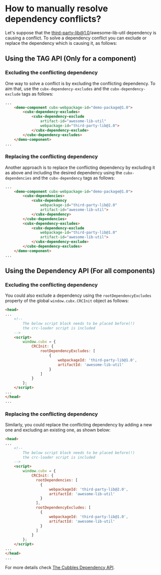 # How to manually resolve dependency conflicts?

Let's suppose that the third-party-lib@1.0/awesome-lib-util dependency is causing a conflict. To solve a dependency conflict you can exclude or replace the dependency which is causing it, as follows:

## Using the TAG API (Only for a component)

### Excluding the conflicting dependency

One way to solve a conflict is by excluding the conflicting dependency. To aim that, use the `cubx-dependency-excludes` and the  `cubx-dependency-exclude` tags as follows:

```html
...
    <demo-component cubx-webpackage-id="demo-package@1.0">
        <cubx-dependency-excludes>
            <cubx-dependency-exclude
                artifact-id="awesome-lib-util"
                webpackage-id="third-party-lib@1.0">
            </cubx-dependency-exclude>
        </cubx-dependency-excludes>
    </demo-component>
...
```

### Replacing the conflicting dependency

Another approach is to replace the conflicting dependency by excluding it as above and including the desired dependency using the `cubx-dependencies` and the `cubx-dependency` tags as follows:

```html
...
    <demo-component cubx-webpackage-id="demo-package@1.0">
        <cubx-dependencies>
            <cubx-dependency
                webpackage-id="third-party-lib@2.0"
                artifact-id="awesome-lib-util">
            </cubx-dependency>  
        </cubx-dependencies>
        <cubx-dependency-excludes>
            <cubx-dependency-exclude
                webpackage-id="third-party-lib@1.0"
                artifact-id="awesome-lib-util">
            </cubx-dependency-exclude>
        </cubx-dependency-excludes>
    </demo-component>
...
```

## Using the Dependency API (For all components)

### Excluding the conflicting dependency

You could also exclude a dependency using the `rootDependencyExcludes` property of the global  `window.cubx.CRCInit` object as follows:

```html
<head>
...
    <!--
        The below script block needs to be placed before(!)
        the crc-loader script is included
    -->
    <script>
        window.cubx = {
            CRCInit: {
                rootDependencyExcludes: [
                    {
                        webpackageId: 'third-party-lib@1.0',
                        artifactId: 'awesome-lib-util'
                    }
                ]  
            }
        };
    </script>
...
</head>
...
```

### Replacing the conflicting dependency

Similarly, you could replace the conflicting dependency by adding a new one and excluding an existing one, as shown below:

```html
<head>
...
    <!--
        The below script block needs to be placed before(!)
        the crc-loader script is included
    -->
    <script>
        window.cubx = {
            CRCInit: {
              rootDependencies: [
                {
                    webpackageId: 'third-party-lib@2.0',
                    artifactId: 'awesome-lib-util'
                }
              ],
              rootDependencyExcludes: [
                {
                    webpackageId: 'third-party-lib@1.0',
                    artifactId: 'awesome-lib-util'
                }
              ]  
            }
        };
    </script>
...
</head>
...
```

For more details check [The Cubbles Dependency API](../cubbles-tag-api/dependency-api.md).